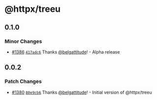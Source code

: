 # @httpx/treeu

## 0.1.0

### Minor Changes

- [#1386](https://github.com/belgattitude/httpx/pull/1386) [`417adc6`](https://github.com/belgattitude/httpx/commit/417adc6537eb4679da576a1fb10d7fc6061bfd68) Thanks [@belgattitude](https://github.com/belgattitude)! - Alpha release

## 0.0.2

### Patch Changes

- [#1380](https://github.com/belgattitude/httpx/pull/1380) [`80e9cb6`](https://github.com/belgattitude/httpx/commit/80e9cb67c253ce41627ad41ab03a536864c179db) Thanks [@belgattitude](https://github.com/belgattitude)! - Initial version of @httpx/treeu
